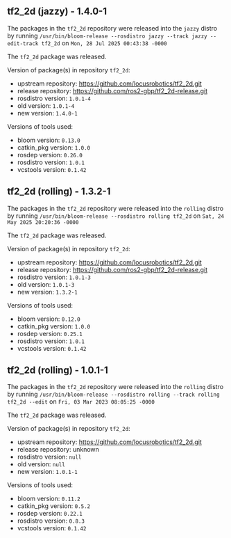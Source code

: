 ## tf2_2d (jazzy) - 1.4.0-1

The packages in the `tf2_2d` repository were released into the `jazzy` distro by running `/usr/bin/bloom-release --rosdistro jazzy --track jazzy --edit-track tf2_2d` on `Mon, 28 Jul 2025 00:43:38 -0000`

The `tf2_2d` package was released.

Version of package(s) in repository `tf2_2d`:

- upstream repository: https://github.com/locusrobotics/tf2_2d.git
- release repository: https://github.com/ros2-gbp/tf2_2d-release.git
- rosdistro version: `1.0.1-4`
- old version: `1.0.1-4`
- new version: `1.4.0-1`

Versions of tools used:

- bloom version: `0.13.0`
- catkin_pkg version: `1.0.0`
- rosdep version: `0.26.0`
- rosdistro version: `1.0.1`
- vcstools version: `0.1.42`


## tf2_2d (rolling) - 1.3.2-1

The packages in the `tf2_2d` repository were released into the `rolling` distro by running `/usr/bin/bloom-release --rosdistro rolling tf2_2d` on `Sat, 24 May 2025 20:20:36 -0000`

The `tf2_2d` package was released.

Version of package(s) in repository `tf2_2d`:

- upstream repository: https://github.com/locusrobotics/tf2_2d.git
- release repository: https://github.com/ros2-gbp/tf2_2d-release.git
- rosdistro version: `1.0.1-3`
- old version: `1.0.1-3`
- new version: `1.3.2-1`

Versions of tools used:

- bloom version: `0.12.0`
- catkin_pkg version: `1.0.0`
- rosdep version: `0.25.1`
- rosdistro version: `1.0.1`
- vcstools version: `0.1.42`


## tf2_2d (rolling) - 1.0.1-1

The packages in the `tf2_2d` repository were released into the `rolling` distro by running `/usr/bin/bloom-release --rosdistro rolling --track rolling tf2_2d --edit` on `Fri, 03 Mar 2023 08:05:25 -0000`

The `tf2_2d` package was released.

Version of package(s) in repository `tf2_2d`:

- upstream repository: https://github.com/locusrobotics/tf2_2d.git
- release repository: unknown
- rosdistro version: `null`
- old version: `null`
- new version: `1.0.1-1`

Versions of tools used:

- bloom version: `0.11.2`
- catkin_pkg version: `0.5.2`
- rosdep version: `0.22.1`
- rosdistro version: `0.8.3`
- vcstools version: `0.1.42`


